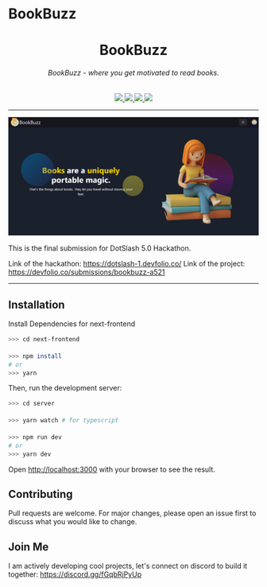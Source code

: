 # BookBuzz

<h1 align="center">BookBuzz</h1>
<h6 align="center">BookBuzz - where you get motivated to read books.</h6>

<p align="center">

<a href="https://github.com/krishnan-tech/bookbuzz/watchers">
    <img src="https://img.shields.io/github/watchers/krishnan-tech/bookbuzz?style=social">
</a>

<a href="https://github.com/krishnan-tech/bookbuzz/stars">
    <img src="https://img.shields.io/github/stars/krishnan-tech/bookbuzz?style=social">
</a>

<a href="https://github.com/krishnan-tech/bookbuzz/forks">
    <img src="https://img.shields.io/github/forks/krishnan-tech/bookbuzz?style=social">
</a>

<a href="https://github.com/krishnan-tech/bookbuzz/blob/main/LICENSE">
    <img src="https://img.shields.io/github/license/krishnan-tech/bookbuzz">
</a>

</p>

<hr />

<p align="center">
    <img src="images/bookbuzz_homepage.png" />
</p>

<p>
This is the final submission for DotSlash 5.0 Hackathon.
</p>

Link of the hackathon: https://dotslash-1.devfolio.co/
Link of the project: https://devfolio.co/submissions/bookbuzz-a521

<hr />

## Installation

Install Dependencies for next-frontend

```bash
>>> cd next-frontend

>>> npm install
# or
>>> yarn
```

Then, run the development server:

```bash
>>> cd server

>>> yarn watch # for typescript

>>> npm run dev
# or
>>> yarn dev
```

Open [http://localhost:3000](http://localhost:3000) with your browser to see the result.

## Contributing

Pull requests are welcome. For major changes, please open an issue first to discuss what you would like to change.

## Join Me

I am actively developing cool projects, let's connect on discord to build it together: https://discord.gg/fGqbRjPyUp
